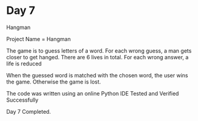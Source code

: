 # Day 7
Hangman

Project Name = Hangman

The game is to guess letters of a word.
For each wrong guess, a man gets closer to get hanged.
There are 6 lives in total. For each wrong answer, a life is reduced 

When the guessed word is matched with the chosen word, the user wins the game. 
Otherwise the game is lost.

The code was written using an online Python IDE
Tested and Verified Successfully

Day 7 Completed.